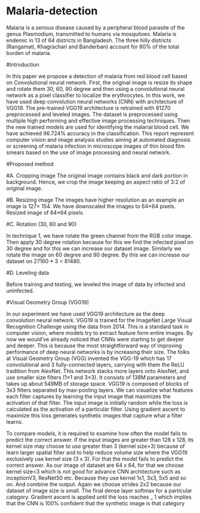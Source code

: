 # Malaria-detection
Malaria is a serious disease caused by a peripheral blood parasite of the genus Plasmodium, 
transmitted to humans via mosquitoes. Malaria is endemic in 13 of 64 districts in Bangladesh. 
The three hilly districts (Rangamati, Khagrachari and Banderban) account for 80% of the total burden of malaria.


#Introduction


In this paper we propose a detection of malaria from red blood cell based on Convolutional neural network. 
First, the original image is resize its shape and rotate them 30, 60, 90 degree and then using a convolutional 
neural network as a pixel classifier to localize the erythrocytes. In this work, we have used deep convolution neural 
networks (CNN) with architecture of VGG19. The pre-trained VGG19 architecture is retrained with 81270 preprocessed and 
leveled images. The dataset is      preprocessed using multiple high performing and effective image processing techniques. 
Then the new trained models are used for identifying the malarial blood cell. We have achieved 96.724% accuracy in the 
classification. This report represent computer vision and image analysis studies aiming at automated diagnosis or screening
of malaria infection in microscope images of thin blood film smears based on the use of image processing and neural network.


#Proposed method


#A. Cropping image 
The original image contains black and dark portion in background. Hence, we crop the image keeping an aspect ratio of 3:2 of 
original image. 

#B. Resizing image 
The images have higher resolution as an example an image is 127× 154. We have downscaled the images to 64×64 pixels. 
Resized image of 64×64 pixels.

#C. Rotation (30, 60 and 90) 

In technique 1, we have rotate the green channel from the RGB color image. Then apply 30 degree rotation because for this
we find the infected pixel on 30 degree and for this we can increase our dataset image. Similarly we rotate the image on 
60 degree and 90 degree. By this we can increase our dataset on 27160 * 3 = 81480. 

#D. Leveling data
 
Before training and testing, we leveled the image of data by infected and uninfected.


#Visual Geometry Group (VGG19)


In our experiment we have used VGG19 architecture as the deep convolution neural network. VGG19 is trained for the ImageNet
Large Visual Recognition Challenge using the data from 2014. This is a standard task in computer vision, where models try to 
extract feature form entire images. By now we would’ve already noticed that CNNs were starting to get deeper and deeper. 
This is because the most straightforward way of improving performance of deep neural networks is by increasing their size. 
The folks at Visual Geometry Group (VGG) invented the VGG-19 which has 17 convolutional and 3 fully-connected layers, 
carrying with them the ReLU tradition from AlexNet. This network stacks more layers onto AlexNet, and use smaller size filters
(1×1 and 3×3). It consists of 138M parameters and takes up about 549MB of storage space. VGG19 is composed of blocks of 3x3 filters
separated by max-pooling layers. We can visualize what features each filter captures by learning the input image that maximizes
the activation of that filter. The input image is initially random while the loss is calculated as the activation of a 
particular filter. Using gradient ascent to maximize this loss generates synthetic images that capture what a filter learns.

To compare models, it is required to examine how often the model fails to predict the correct answer. If the input images are greater than 128 x 128, its kernel size may choose to use greater than 3 (kernel size>3) because of learn larger spatial filter and to help reduce volume size where the VGG19 exclusively use kernel size (3 x 3). For that the model fails to predict the correct answer.
As our image of dataset are 64 x 64, for that we choose kernel size<3 which is not good for advance CNN architecture such as inceptionV3, ResNet50 etc. Because they use kernel 1x1, 3x3, 5x5 and so on. And combine the output. Again we choose strides 2x2 because our dataset of image size is small. The final dense layer softmax for a particular category. Gradient ascent is applied until the loss reaches _ 1 which implies that the CNN is 100% confident that the synthetic image is that category

